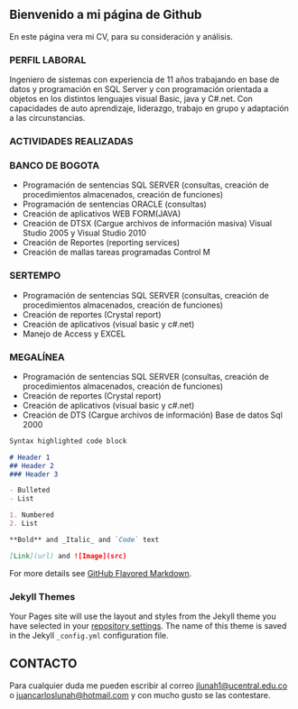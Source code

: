 ## Bienvenido a mi página de Github

En este página vera mi CV, para su consideración y análisis.

### PERFIL LABORAL

Ingeniero de sistemas con experiencia de 11 años trabajando en base de datos y programación en SQL Server y con programación orientada a objetos en los distintos lenguajes visual Basic, java y C#.net.  Con capacidades de auto aprendizaje, liderazgo, trabajo en grupo y adaptación a las circunstancias.

### ACTIVIDADES REALIZADAS

### BANCO DE BOGOTA

* Programación   de   sentencias   SQL   SERVER   (consultas,   creación   de   procedimientos almacenados, creación de funciones)
* Programación de sentencias ORACLE (consultas)
* Creación de aplicativos WEB FORM(JAVA)
* Creación de DTSX (Cargue archivos de información masiva) Visual Studio 2005 y Visual Studio 2010
* Creación de Reportes (reporting services)
* Creación de mallas tareas programadas Control M


### SERTEMPO

* Programación de sentencias SQL SERVER (consultas, creación  de  procedimientos almacenados, creación de funciones)
* Creación de reportes (Crystal report)
* Creación de aplicativos (visual basic y c#.net)
* Manejo de Access y EXCEL

### MEGALÍNEA

* Programación   de   sentencias   SQL   SERVER (consultas, creación   de   procedimientos almacenados, creación de funciones)
* Creación de reportes (Crystal report)
* Creación de aplicativos (visual basic y c#.net)
* Creación de DTS (Cargue archivos de información) Base de datos Sql 2000


```markdown
Syntax highlighted code block

# Header 1
## Header 2
### Header 3

- Bulleted
- List

1. Numbered
2. List

**Bold** and _Italic_ and `Code` text

[Link](url) and ![Image](src)
```

For more details see [GitHub Flavored Markdown](https://guides.github.com/features/mastering-markdown/).

### Jekyll Themes

Your Pages site will use the layout and styles from the Jekyll theme you have selected in your [repository settings](https://github.com/juancarloslunah/juancarloslunah.github.io/settings). The name of this theme is saved in the Jekyll `_config.yml` configuration file.

## CONTACTO

Para cualquier duda me pueden escribir al correo <jlunah1@ucentral.edu.co> o <juancarloslunah@hotmail.com> y con mucho gusto se las contestare.
